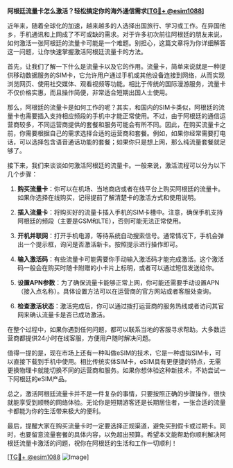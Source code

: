 **阿根廷流量卡怎么激活？轻松搞定你的海外通信需求[[TG💪+ @esim1088](https://t.me/s/esim1088)]**

近年来，随着全球化的加速，越来越多的人选择出国旅行、学习或工作。在异国他乡，手机通讯和上网成了不可或缺的需求。对于许多初次前往阿根廷的朋友来说，如何激活一张阿根廷的流量卡可能是一个难题。别担心，这篇文章将为你详细解答这一问题，让你快速掌握激活阿根廷流量卡的方法。

首先，让我们了解一下什么是流量卡以及它的作用。流量卡，简单来说就是一种提供移动数据服务的SIM卡，它允许用户通过手机或其他设备连接到网络，从而实现浏览网页、使用社交媒体、观看视频等功能。相比于传统的国际漫游服务，流量卡不仅价格实惠，而且操作简便，非常适合短期出国人士使用。

那么，阿根廷的流量卡是如何工作的呢？其实，和国内的SIM卡类似，阿根廷的流量卡也需要插入支持相应频段的手机中才能正常使用。不过，由于阿根廷的通信运营商较多，不同运营商提供的套餐和服务可能会有所不同。因此，在购买流量卡之前，你需要根据自己的需求选择合适的运营商和套餐。例如，如果你经常需要打电话，可以选择包含语音通话功能的套餐；如果你只是想上网，那么纯流量套餐就足够了。

接下来，我们来谈谈如何激活阿根廷的流量卡。一般来说，激活流程可以分为以下几个步骤：

1. **购买流量卡**：你可以在机场、当地商店或者在线平台上购买阿根廷的流量卡。如果你选择在线购买，记得提前了解清楚卡的激活方式和使用说明。

2. **插入流量卡**：将购买好的流量卡插入手机的SIM卡槽中。注意，确保手机支持阿根廷的频段（主要是GSM和LTE），否则可能无法正常使用。

3. **开机并联网**：打开手机电源，等待系统自动搜索信号。通常情况下，手机会弹出一个提示框，询问是否激活新卡。按照提示进行操作即可。

4. **输入激活码**：有些流量卡可能需要你手动输入激活码才能完成激活。这个激活码一般会在购买时随卡附赠的小卡片上标明，或者可以通过短信发送给你。

5. **设置APN参数**：为了确保流量卡能够正常上网，你可能还需要手动设置APN（接入点名称）。具体设置方法可以在运营商的官方网站或者客服处查询。

6. **检查激活状态**：激活完成后，你可以通过拨打运营商的服务热线或者访问其官网来确认流量卡是否已成功激活。

在整个过程中，如果你遇到任何问题，都可以联系当地的客服寻求帮助。大多数运营商都提供24小时在线客服，方便用户随时解决问题。

值得一提的是，现在市场上还有一种叫做eSIM的技术，它是一种虚拟SIM卡，可以直接下载到手机中使用。相比传统实体SIM卡，eSIM具有更便捷的特点，无需更换物理卡就能切换不同的运营商和服务。如果你想体验这种新技术，不妨尝试一下阿根廷的eSIM产品。

总之，激活阿根廷流量卡并不是一件复杂的事情，只要按照正确的步骤操作，很快就能享受到顺畅的网络体验。无论你是短期游客还是长期居住者，一张合适的流量卡都能为你的生活带来极大的便利。

最后，提醒大家在购买流量卡时一定要选择正规渠道，避免买到假卡或过期卡。同时，也要留意流量套餐的具体内容，以免超出预算。希望本文能帮助你顺利解决阿根廷流量卡激活的问题，祝你在阿根廷的生活和工作一切顺利！

[[TG💪+ @esim1088](https://t.me/s/esim1088) ![Image](https://i.postimg.cc/4NQfJmqS/Snipaste-2025-05-13-00-14-12.png)]
